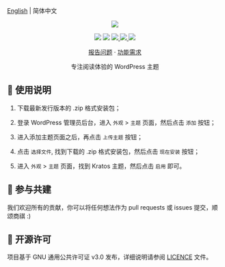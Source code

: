 [English](README.md) | 简体中文

<p align="center">
    <img src="assets/img/options/about.png">
</p>

<p align="center">
    <img src="https://img.shields.io/badge/PHP-%3E7.4-777BB4?style=flat-square&logo=php&logoColor=#777BB4">
    <img src="https://img.shields.io/badge/WordPress-v6.0%20alpha%20tested-21759B?style=flat-square&logo=wordpress">
    <a href="https://github.com/seatonjiang/kratos/issues">
        <img src="https://img.shields.io/github/issues/seatonjiang/kratos?style=flat-square&color=blue">
    </a>
    <a href="https://github.com/seatonjiang/kratos/pulls">
        <img src="https://img.shields.io/github/issues-pr/seatonjiang/kratos?style=flat-square&color=brightgreen">
    </a>
    <a href="https://github.com/seatonjiang/kratos/blob/main/LICENSE">
        <img src="https://img.shields.io/github/license/seatonjiang/kratos?&style=flat-square">
    </a>
</p>

<p align="center">
    <a href="https://github.com/seatonjiang/kratos/issues">报告问题</a>
    ·
    <a href="https://github.com/seatonjiang/kratos/issues">功能需求</a>
</p>

<p align="center">专注阅读体验的 WordPress 主题</p>

## 🚀 使用说明

1. 下载最新发行版本的 .zip 格式安装包；

2. 登录 WordPress 管理员后台，进入 `外观` > `主题` 页面，然后点击 `添加` 按钮；

3. 进入添加主题页面之后，再点击 `上传主题` 按钮；

4. 点击 `选择文件`, 找到下载的 .zip 格式安装包，然后点击 `现在安装` 按钮；

5. 进入 `外观` > `主题` 页面，找到 Kratos 主题，然后点击 `启用` 即可。

## 🤝 参与共建

我们欢迎所有的贡献，你可以将任何想法作为 pull requests 或 issues 提交，顺颂商祺 :)

## 📃 开源许可

项目基于 GNU 通用公共许可证 v3.0 发布，详细说明请参阅 [LICENCE](https://github.com/seatonjiang/kratos/blob/main/LICENSE) 文件。
